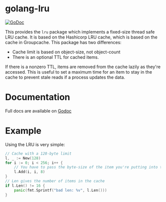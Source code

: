 golang-lru
==========

[![GoDoc](https://godoc.org/github.com/bserdar/golang-lru?status.svg)](https://godoc.org/github.com/bserdar/golang-lru)

This provides the `lru` package which implements a fixed-size thread
safe LRU cache. It is based on the Hashicorp LRU cache, which is based
on the cache in Groupcache. This package has two differences:
  * Cache limit is based on object-size, not object-count
  * There is an optional TTL for cached items. 
  
If there is a nonzero TTL, items are removed from the cache lazily as
they're accessed. This is useful to set a maximum time for an item to
stay in the cache to prevent stale reads if a process updates the
data.

Documentation
=============

Full docs are available on [Godoc](http://godoc.org/github.com/bserdar/golang-lru)

Example
=======

Using the LRU is very simple:

```go
// Cache with a 128-byte limit
l, _ := New(128)
for i := 0; i < 256; i++ {
    // You have to pass the byte-size of the item you're putting into the cache
    l.Add(i, i, 8)
}
// Len gives the number of items in the cache
if l.Len() != 16 {
    panic(fmt.Sprintf("bad len: %v", l.Len()))
}
```
